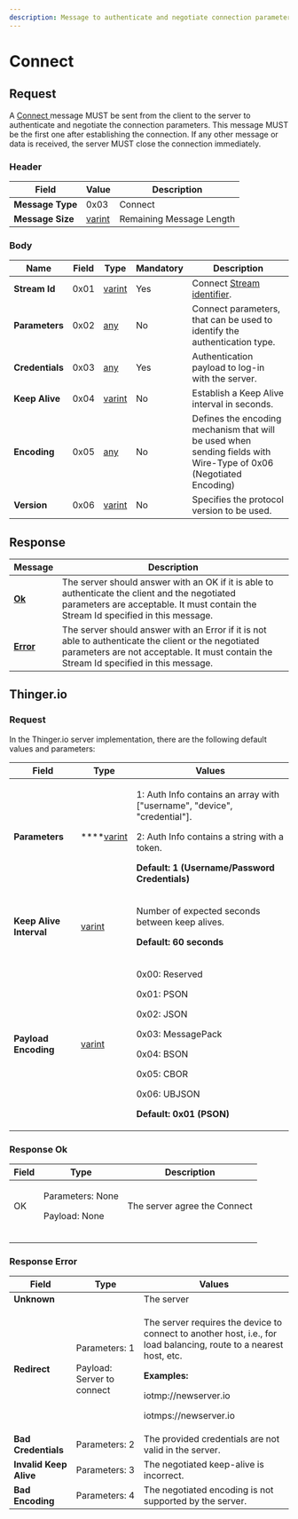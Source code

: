 ```yaml
---
description: Message to authenticate and negotiate connection parameters.
---
```


# Connect

## Request

A [Connect ](connect.md)message MUST be sent from the client to the server to authenticate and negotiate the connection parameters. This message MUST be the first one after establishing the connection. If any other message or data is received, the server MUST close the connection immediately.

### Header

| Field            | Value                              | Description              |
| ---------------- | ---------------------------------- | ------------------------ |
| **Message Type** | 0x03                               | Connect                  |
| **Message Size** | [varint](../definitions.md#varint) | Remaining Message Length |

### Body

| Name            | Field | Type                               | Mandatory | Description                                                                                                       |
| --------------- | ----- | ---------------------------------- | --------- | ----------------------------------------------------------------------------------------------------------------- |
| **Stream Id**   | 0x01  | [varint](../definitions.md#varint) | Yes       | Connect [Stream identifier](../definitions.md#stream-identifier).                                                 |
| **Parameters**  | 0x02  | [any](../definitions.md#any)       | No        | Connect parameters, that can be used to identify the authentication type.                                         |
| **Credentials** | 0x03  | [any](../definitions.md#stream)    | Yes       | Authentication payload to log-in with the server.                                                                 |
| **Keep Alive**  | 0x04  | [varint](../definitions.md#varint) | No        | Establish a Keep Alive interval in seconds.                                                                       |
| **Encoding**    | 0x05  | [any](../definitions.md#any)       | No        | Defines the encoding mechanism that will be used when sending fields with Wire-Type of 0x06 (Negotiated Encoding) |
| **Version**     | 0x06  | [varint](../definitions.md#varint) | No        | Specifies the protocol version to be used.                                                                        |

## Response

| Message                       | Description                                                                                                                                                                                   |
| ----------------------------- | --------------------------------------------------------------------------------------------------------------------------------------------------------------------------------------------- |
| ****[**Ok**](ok.md)****       | The server should answer with an OK if it is able to authenticate the client and the negotiated parameters are acceptable. It must contain the Stream Id specified in this message.           |
| ****[**Error**](error.md)**** | The server should answer with an Error if it is not able to authenticate the client or the negotiated parameters are not acceptable. It must contain the Stream Id specified in this message. |

## Thinger.io

### Request

In the Thinger.io server implementation, there are the following default values and parameters:

| Field                   | Type                                   | Values                                                                                                                                                                                                |
| ----------------------- | -------------------------------------- | ----------------------------------------------------------------------------------------------------------------------------------------------------------------------------------------------------- |
| **Parameters**          | ****[varint](../definitions.md#varint) | <p>1: Auth Info contains an array with ["username", "device", "credential"].</p><p>2: Auth Info contains a string with a token.</p><p><strong>Default: 1 (Username/Password Credentials)</strong></p> |
| **Keep Alive Interval** | [varint](../definitions.md#varint)     | <p>Number of expected seconds between keep alives.</p><p><strong>Default: 60 seconds</strong></p>                                                                                                     |
| **Payload Encoding**    | [varint](../definitions.md#varint)     | <p>0x00: Reserved  </p><p>0x01: PSON</p><p>0x02: JSON</p><p>0x03: MessagePack</p><p>0x04: BSON</p><p>0x05: CBOR</p><p>0x06: UBJSON</p><p><strong>Default: 0x01 (PSON)</strong></p>                    |

### Response Ok

| Field | Type                                        | Description                   |
| ----- | ------------------------------------------- | ----------------------------- |
| OK    | <p>Parameters: None</p><p>Payload: None</p> | The server agree the Connect  |
|       |                                             |                               |
|       |                                             |                               |
|       |                                             |                               |

### Response Error

| Field                  | Type                                                  | Values                                                                                                                                                                                                            |
| ---------------------- | ----------------------------------------------------- | ----------------------------------------------------------------------------------------------------------------------------------------------------------------------------------------------------------------- |
| **Unknown**            |                                                       | The server                                                                                                                                                                                                        |
| **Redirect**           | <p>Parameters: 1</p><p>Payload: Server to connect</p> | <p>The server requires the device to connect to another host, i.e., for load balancing, route to a nearest host, etc.</p><p><strong>Examples:</strong></p><p>iotmp://newserver.io</p><p>iotmps://newserver.io</p> |
| **Bad Credentials**    | Parameters: 2                                         | The provided credentials are not valid in the server.                                                                                                                                                             |
| **Invalid Keep Alive** | Parameters: 3                                         | The negotiated keep-alive is incorrect.                                                                                                                                                                           |
| **Bad Encoding**       | Parameters: 4                                         | The negotiated encoding is not supported by the server.                                                                                                                                                           |
